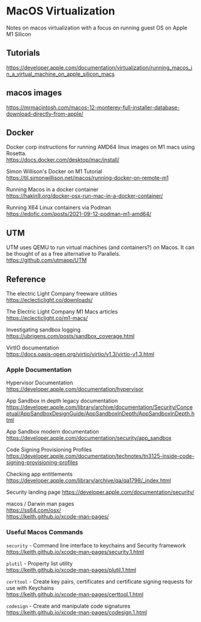 # MacOS Virtualization
Notes on macos virtualization with a focus on running guest OS on Apple M1 Silicon

## Tutorials
https://developer.apple.com/documentation/virtualization/running_macos_in_a_virtual_machine_on_apple_silicon_macs
## macos images
https://mrmacintosh.com/macos-12-monterey-full-installer-database-download-directly-from-apple/

## Docker
Docker corp instructions for running AMD64 linux images on M1 macs using Rosetta.  
https://docs.docker.com/desktop/mac/install/

Simon Willison's Docker on M1 Tutorial  
https://til.simonwillison.net/macos/running-docker-on-remote-m1

Running Macos in a docker container  
https://hakin9.org/docker-osx-run-mac-in-a-docker-container/

Running X64 Linux containers via Podman  
https://edofic.com/posts/2021-09-12-podman-m1-amd64/

## UTM
UTM uses QEMU to run virtual machines (and containers?) on Macos. It can be thought of as a free alternative to Parallels.
https://github.com/utmapp/UTM

## Reference

The electric Light Company freeware utilities  
https://eclecticlight.co/downloads/

The Electric Light Company M1 Macs articles  
https://eclecticlight.co/m1-macs/

Investigating sandbox logging  
https://ubrigens.com/posts/sandbox_coverage.html

VirtIO documentation  
https://docs.oasis-open.org/virtio/virtio/v1.3/virtio-v1.3.html

### Apple Documentation
Hypervisor Documentation  
https://developer.apple.com/documentation/hypervisor

App Sandbox in depth legacy documentation  
https://developer.apple.com/library/archive/documentation/Security/Conceptual/AppSandboxDesignGuide/AppSandboxInDepth/AppSandboxInDepth.html

App Sandbox modern documentation  
https://developer.apple.com/documentation/security/app_sandbox

Code Signing Provisioning Profiles  
https://developer.apple.com/documentation/technotes/tn3125-inside-code-signing-provisioning-profiles

Checking app entitlements  
https://developer.apple.com/library/archive/qa/qa1798/_index.html

Security landing page 
https://developer.apple.com/documentation/security/

macos / Darwin man pages  
https://ss64.com/osx/  
https://keith.github.io/xcode-man-pages/

### Useful Macos Commands
`security` - Command line interface to keychains and Security framework  
https://keith.github.io/xcode-man-pages/security.1.html

`plutil` - Property list utility  
https://keith.github.io/xcode-man-pages/plutil.1.html

`certtool` - Create key pairs, certificates and certificate signing requests for use with Keychains  
https://keith.github.io/xcode-man-pages/certtool.1.html

`codesign` - Create and manipulate code signatures  
https://keith.github.io/xcode-man-pages/codesign.1.html

